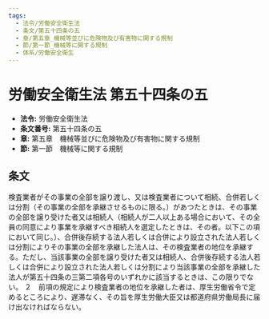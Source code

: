 ```yaml
---
tags:
  - 法令/労働安全衛生法
  - 条文/第五十四条の五
  - 章/第五章_機械等並びに危険物及び有害物に関する規制
  - 節/第一節_機械等に関する規制
  - 体系/労働安全衛生
---
```

# 労働安全衛生法 第五十四条の五

- **法令:** 労働安全衛生法
- **条文番号:** 第五十四条の五
- **章:** 第五章　機械等並びに危険物及び有害物に関する規制
- **節:** 第一節　機械等に関する規制

## 条文
検査業者がその事業の全部を譲り渡し、又は検査業者について相続、合併若しくは分割（その事業の全部を承継させるものに限る。）があつたときは、その事業の全部を譲り受けた者又は相続人（相続人が二人以上ある場合において、その全員の同意により事業を承継すべき相続人を選定したときは、その者。以下この項において同じ。）、合併後存続する法人若しくは合併により設立された法人若しくは分割によりその事業の全部を承継した法人は、その検査業者の地位を承継する。ただし、当該事業の全部を譲り受けた者又は相続人、合併後存続する法人若しくは合併により設立された法人若しくは分割により当該事業の全部を承継した法人が第五十四条の三第二項各号のいずれかに該当するときは、この限りでない。
２　前項の規定により検査業者の地位を承継した者は、厚生労働省令で定めるところにより、遅滞なく、その旨を厚生労働大臣又は都道府県労働局長に届け出なければならない。

